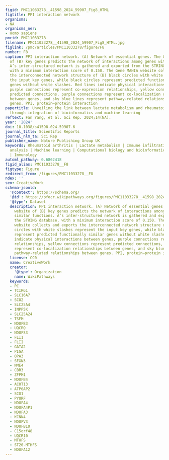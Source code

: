 ```yaml
---
figid: PMC11033278__41598_2024_59907_Fig8_HTML
figtitle: PPI interaction network
organisms:
- NA
organisms_ner:
- Homo sapiens
pmcid: PMC11033278
filename: PMC11033278__41598_2024_59907_Fig8_HTML.jpg
figlink: /pmc/articles/PMC11033278/figure/F8
number: F8
caption: PPI interaction network. (A) Network of essential genes. The GeneMANIA website
  of (B) key genes predicts the network of interactions among genes with similar functions.
  A’s inter-structured network is gathered and exported from the STRING database,
  with a minimum interaction score of 0.150. The Gene MANIA website collects and exports
  the interconnected network structure of (B) black circles with white slashes represent
  the input key genes, while black circles represent predicted functionally similar
  genes without white slashes. Red lines indicate physical interactions between genes,
  purple connections represent co-expression relationships, yellow connections represent
  predicted connections, purple connections represent co-localization relationships
  between genes, and sky blue lines represent pathway-related relationships between
  genes. PPI, protein–protein interaction
papertitle: Unveiling the link between lactate metabolism and rheumatoid arthritis
  through integration of bioinformatics and machine learning
reftext: Fan Yang, et al. Sci Rep. 2024;14(NA).
year: '2024'
doi: 10.1038/s41598-024-59907-6
journal_title: Scientific Reports
journal_nlm_ta: Sci Rep
publisher_name: Nature Publishing Group UK
keywords: Rheumatoid arthritis | Lactate metabolism | Immune infiltration | Bioinformatics
  analysis | Machine learning | Computational biology and bioinformatics | Genetics
  | Immunology
automl_pathway: 0.6862418
figid_alias: PMC11033278__F8
figtype: Figure
redirect_from: /figures/PMC11033278__F8
ndex: ''
seo: CreativeWork
schema-jsonld:
  '@context': https://schema.org/
  '@id': https://pfocr.wikipathways.org/figures/PMC11033278__41598_2024_59907_Fig8_HTML.html
  '@type': Dataset
  description: PPI interaction network. (A) Network of essential genes. The GeneMANIA
    website of (B) key genes predicts the network of interactions among genes with
    similar functions. A’s inter-structured network is gathered and exported from
    the STRING database, with a minimum interaction score of 0.150. The Gene MANIA
    website collects and exports the interconnected network structure of (B) black
    circles with white slashes represent the input key genes, while black circles
    represent predicted functionally similar genes without white slashes. Red lines
    indicate physical interactions between genes, purple connections represent co-expression
    relationships, yellow connections represent predicted connections, purple connections
    represent co-localization relationships between genes, and sky blue lines represent
    pathway-related relationships between genes. PPI, protein–protein interaction
  license: CC0
  name: CreativeWork
  creator:
    '@type': Organization
    name: WikiPathways
  keywords:
  - PC
  - TCIRG1
  - SLC16A7
  - SCO2
  - SLC25A4
  - INPP5K
  - SLC25A24
  - TSFM
  - NDUFB3
  - UQCRQ
  - NDUFS3
  - FLI1
  - FLII
  - GATA2
  - PIGA
  - OPA3
  - SFXN3
  - NME4
  - CBR3
  - ZFPM1
  - NDUFB4
  - ACOT13
  - ATP6AP2
  - SCO1
  - PYURF
  - NDUFA4
  - NDUFA4P1
  - NDUFA3
  - KCNN4
  - NDUFV3
  - NDUFB10
  - C15orf48
  - UQCR10
  - MTHFS
  - ST20-MTHFS
  - NDUFA12
---
```

